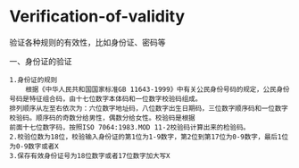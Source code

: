 # Verification-of-validity
验证各种规则的有效性，比如身份证、密码等

一、身份证的验证
    
    1.身份证的规则
        根据《中华人民共和国国家标准GB 11643-1999》中有关公民身份号码的规定，公民身份号码是特征组合码，由十七位数字本体码和一位数字校验码组成。
    排列顺序从左至右依次为：六位数字地址码，八位数字出生日期码，三位数字顺序码和一位数字校验码。顺序码的奇数分给男性，偶数分给女性。校验码是根据
    前面十七位数字码，按照ISO 7064:1983.MOD 11-2校验码计算出来的检验码。
    2.校验位数为18位，校验输入身份证的第1位为1-9数字，第2位到第17位为0-9数字，最后1位为0-9数字或者X
    3.保存有效身份证号为18位数字或者17位数字加大写X
